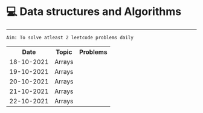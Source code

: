 # 💻 Data structures and Algorithms

------------------------------------------  
    
    Aim: To solve atleast 2 leetcode problems daily

<table>
  <tr>
    <th>Date</th>
    <th>Topic</th>
    <th>Problems</th>
  </tr> 
  <tr>
    <td>18-10-2021</td>
    <td>Arrays</td>
    <td></td>
  </tr>
  <tr>
    <td>19-10-2021</td>
    <td>Arrays</td>
    <td></td>
  </tr>
  <tr>
    <td>20-10-2021</td>
    <td>Arrays</td>
    <td></td>
  </tr>
  <tr>
    <td>21-10-2021</td>
    <td>Arrays</td>
    <td></td>
  </tr>
  <tr>
    <td>22-10-2021</td>
    <td>Arrays</td>
    <td></td>
  </tr>
</table>
